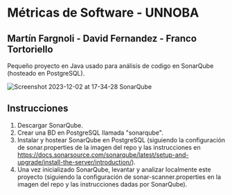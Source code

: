 # Métricas de Software - UNNOBA
## Martín Fargnoli - David Fernandez - Franco Tortoriello
Pequeño proyecto en Java usado para análisis de codigo en SonarQube (hosteado en PostgreSQL).

![Screenshot 2023-12-02 at 17-34-28 SonarQube](https://github.com/martinfargnoli/ClimaApp-MdS/assets/42695722/5e49ad92-fccb-41d8-b7d9-0e144dc20685)

## Instrucciones
1. Descargar SonarQube.
2. Crear una BD en PostgreSQL llamada "sonarqube".
3. Instalar y hostear SonarQube en PostgreSQL (siguiendo la configuración de sonar.properties de la imagen del repo y las instrucciones en https://docs.sonarsource.com/sonarqube/latest/setup-and-upgrade/install-the-server/introduction/).
4. Una vez inicializado SonarQube, levantar y analizar localmente este proyecto (siguiendo la configuración de sonar-scanner.properties en la imagen del repo y las instrucciones dadas por SonarQube).
